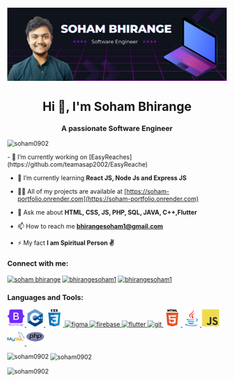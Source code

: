 ![logo](https://github.com/Soham0902/Soham0902/blob/main/Github%20banner_Soham.png)
<h1 align="center">Hi 👋, I'm Soham Bhirange</h1>
<h3 align="center">A passionate Software Engineer</h3>
<p align="left"> <img src="https://komarev.com/ghpvc/?username=soham0902&label=Profile%20views&color=0e75b6&style=flat" alt="soham0902" /> </p>
- 🔭 I’m currently working on [EasyReaches](https://github.com/teamasap2002/EasyReache)

- 🌱 I’m currently learning **React JS, Node Js and Express JS**

- 👨‍💻 All of my projects are available at [https://soham-portfolio.onrender.com](https://soham-portfolio.onrender.com)

- 💬 Ask me about **HTML, CSS, JS, PHP, SQL, JAVA, C++,Flutter**

- 📫 How to reach me **bhirangesoham1@gmail.com**

- ⚡ My fact **I am Spiritual Person ✌**

<h3 align="left">Connect with me:</h3>
<p align="left">
<a href="https://linkedin.com/in/soham bhirange" target="blank"><img align="center" src="https://raw.githubusercontent.com/rahuldkjain/github-profile-readme-generator/master/src/images/icons/Social/linked-in-alt.svg" alt="soham bhirange" height="30" width="40" /></a>
<a href="https://www.hackerrank.com/bhirangesoham1" target="blank"><img align="center" src="https://raw.githubusercontent.com/rahuldkjain/github-profile-readme-generator/master/src/images/icons/Social/hackerrank.svg" alt="bhirangesoham1" height="30" width="40" /></a>
<a href="https://www.leetcode.com/bhirangesoham1" target="blank"><img align="center" src="https://raw.githubusercontent.com/rahuldkjain/github-profile-readme-generator/master/src/images/icons/Social/leet-code.svg" alt="bhirangesoham1" height="30" width="40" /></a>
</p>

<h3 align="left">Languages and Tools:</h3>
<p align="left"> <a href="https://getbootstrap.com" target="_blank" rel="noreferrer"> <img src="https://raw.githubusercontent.com/devicons/devicon/master/icons/bootstrap/bootstrap-plain-wordmark.svg" alt="bootstrap" width="40" height="40"/> </a> <a href="https://www.w3schools.com/cpp/" target="_blank" rel="noreferrer"> <img src="https://raw.githubusercontent.com/devicons/devicon/master/icons/cplusplus/cplusplus-original.svg" alt="cplusplus" width="40" height="40"/> </a> <a href="https://www.w3schools.com/css/" target="_blank" rel="noreferrer"> <img src="https://raw.githubusercontent.com/devicons/devicon/master/icons/css3/css3-original-wordmark.svg" alt="css3" width="40" height="40"/> </a> <a href="https://www.figma.com/" target="_blank" rel="noreferrer"> <img src="https://www.vectorlogo.zone/logos/figma/figma-icon.svg" alt="figma" width="40" height="40"/> </a> <a href="https://firebase.google.com/" target="_blank" rel="noreferrer"> <img src="https://www.vectorlogo.zone/logos/firebase/firebase-icon.svg" alt="firebase" width="40" height="40"/> </a> <a href="https://flutter.dev" target="_blank" rel="noreferrer"> <img src="https://www.vectorlogo.zone/logos/flutterio/flutterio-icon.svg" alt="flutter" width="40" height="40"/> </a> <a href="https://git-scm.com/" target="_blank" rel="noreferrer"> <img src="https://www.vectorlogo.zone/logos/git-scm/git-scm-icon.svg" alt="git" width="40" height="40"/> </a> <a href="https://www.w3.org/html/" target="_blank" rel="noreferrer"> <img src="https://raw.githubusercontent.com/devicons/devicon/master/icons/html5/html5-original-wordmark.svg" alt="html5" width="40" height="40"/> </a> <a href="https://www.java.com" target="_blank" rel="noreferrer"> <img src="https://raw.githubusercontent.com/devicons/devicon/master/icons/java/java-original.svg" alt="java" width="40" height="40"/> </a> <a href="https://developer.mozilla.org/en-US/docs/Web/JavaScript" target="_blank" rel="noreferrer"> <img src="https://raw.githubusercontent.com/devicons/devicon/master/icons/javascript/javascript-original.svg" alt="javascript" width="40" height="40"/> </a> <a href="https://www.mysql.com/" target="_blank" rel="noreferrer"> <img src="https://raw.githubusercontent.com/devicons/devicon/master/icons/mysql/mysql-original-wordmark.svg" alt="mysql" width="40" height="40"/> </a> <a href="https://www.php.net" target="_blank" rel="noreferrer"> <img src="https://raw.githubusercontent.com/devicons/devicon/master/icons/php/php-original.svg" alt="php" width="40" height="40"/> </a> </p>

<p><img align="left" src="https://github-readme-stats.vercel.app/api/top-langs?username=soham0902&show_icons=true&locale=en&layout=compact" alt="soham0902" /></p>

<p>&nbsp;<img align="center" src="https://github-readme-stats.vercel.app/api?username=soham0902&show_icons=true&locale=en" alt="soham0902" /></p>

<p><img align="center" src="https://github-readme-streak-stats.herokuapp.com/?user=soham0902&" alt="soham0902" /></p>
